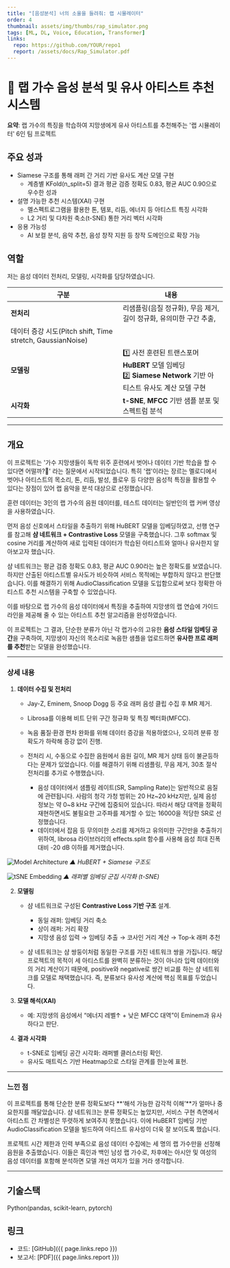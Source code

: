 ```yaml
---
title: "[음성분석] 너의 소울을 들려줘: 랩 시뮬레이터"
order: 4
thumbnail: assets/img/thumbs/rap_simulator.png
tags: [ML, DL, Voice, Education, Transformer]
links:
  repo: https://github.com/YOUR/repo1
  report: /assets/docs/Rap_Simulator.pdf
---
```


# 🎤 랩 가수 음성 분석 및 유사 아티스트 추천 시스템
**요약**: 랩 가수의 특징을 학습하여 지망생에게 유사 아티스트를 추천해주는 '랩 시뮬레이터' 6인 팀 프로젝트

## 주요 성과
- Siamese 구조를 통해 래퍼 간 거리 기반 유사도 계산 모델 구현
  * 계층별 KFold(n_split=5) 결과 평균 검증 정확도 0.83, 평균 AUC 0.90으로 우수한 성과
- 설명 가능한 추천 시스템(XAI) 구현
  * 멜스펙트로그램을 활용한 톤, 템포, 리듬, 에너지 등 아티스트 특징 시각화
  * L2 거리 및 다차원 축소(t-SNE) 통한 거리 벡터 시각화
- 응용 가능성
  * AI 보컬 분석, 음악 추천, 음성 창작 지원 등 창작 도메인으로 확장 가능

## 역할
저는 음성 데이터 전처리, 모델링, 시각화를 담당하였습니다.

| 구분      | 내용                                                                                 |
| ------- | ---------------------------------------------------------------------------------- |
| **전처리** | 리샘플링(음질 정규화), 무음 제거, 길이 정규화, 유의미한 구간 추출, <br>
데이터 증강 시도(Pitch shift, Time stretch, GaussianNoise)                                 |
| **모델링** | 1️⃣ 사전 훈련된 트랜스포머 **HuBERT** 모델 임베딩<br>2️⃣ **Siamese Network** 기반 아티스트 유사도 계산 모델 구현 |
| **시각화** | **t-SNE**, **MFCC** 기반 샘플 분포 및 스펙트럼 분석                                               |


---

## 개요

이 프로젝트는 '가수 지망생들이 독학 위주 훈련에서 벗어나 데이터 기반 학습을 할 수 있다면 어떨까?🤔' 라는 질문에서 시작되었습니다. 특히 '랩'이라는 장르는 멜로디에서 벗어나 아티스트의 목소리, 톤, 리듬, 발성, 플로우 등 다양한 음성적 특징을 활용할 수 있다는 장점이 있어 랩 음악을 분석 대상으로 선정했습니다.

훈련 데이터는 3인의 랩 가수의 음원 데이터를, 테스트 데이터는 일반인의 랩 커버 영상을 사용하였습니다.

먼저 음성 신호에서 스타일을 추출하기 위해 HuBERT 모델을 임베딩하였고, 선행 연구를 참고해 **샴 네트워크 + Contrastive Loss** 모델을 구축했습니다. 그후 softmax 및 cosine 거리를 계산하여 새로 입력된 데이터가 학습된 아티스트와 얼마나 유사한지 알아보고자 했습니다.

샴 네트워크는 평균 검증 정확도 0.83, 평균 AUC 0.90라는 높은 정확도를 보였습니다.<br>
하지만 산출된 아티스트별 유사도가 비슷하여 서비스 목적에는 부합하지 않다고 판단했습니다.
이를 해결하기 위해 AudioClassification 모델을 도입함으로써 보다 정확한 아티스트 추천 시스템을 구축할 수 있었습니다.

이를 바탕으로 랩 가수의 음성 데이터에서 특징을 추출하여 지망생의 랩 연습에 가이드라인을 제공해 줄 수 있는 아티스트 추천 알고리즘을 완성하였습니다.







이 프로젝트는 
그 결과, 단순한 분류가 아닌 각 랩가수의 고유한 **음성 스타일 임베딩 공간**을 구축하여,
지망생이 자신의 목소리로 녹음한 샘플을 업로드하면 **유사한 프로 래퍼를 추천**받는 모델을 완성했습니다.

---

### 상세 내용

1. **데이터 수집 및 전처리**
   * Jay-Z, Eminem, Snoop Dogg 등 주요 래퍼 음성 클립 수집 후 MR 제거.
   * Librosa를 이용해 비트 단위 구간 정규화 및 특징 벡터화(MFCC).
   * 녹음 품질·환경 편차 완화를 위해 데이터 증강을 적용하였으나, 오히려 분류 정확도가 하락해 증강 없이 진행.
  
   * 전처리 시, 수동으로 수집한 음원에서 음원 길이, MR 제거 상태 등이 불균등하다는 문제가 있었습니다. 이를 해결하기 위해 리샘플링, 무음 제거, 30초 절삭 전처리를 추가로 수행했습니다.
      * 음성 데이터에서 샘플링 레이트(SR, Sampling Rate)는 일반적으로 음질에 관련됩니다. 사람의 청각 가청 범위는 20 Hz~20 kHz지만, 실제 음성 정보는 약 0~8 kHz 구간에 집중되어 있습니다. 따라서 해당 대역을 정확히 재현하면서도 불필요한 고주파를 제거할 수 있는 16000을 적당한 SR로 선정했습니다.
      * 데이터에서 잡음 등 무의미한 소리를 제거하고 유의미한 구간만을 추출하기 위하여, librosa 라이브러리의 effects.split 함수를 사용해 음성 최대 진폭 대비 -20 dB 이하를 제거했습니다.

![Model Architecture](images/model_diagram.png)
*▲ HuBERT + Siamese 구조도*

![tSNE Embedding](images/tsne_plot.png)
*▲ 래퍼별 임베딩 군집 시각화 (t-SNE)*


2. **모델링**
   * 샴 네트워크로 구성된 **Contrastive Loss 기반 구조** 설계.
     * 동일 래퍼: 임베딩 거리 축소
     * 상이 래퍼: 거리 확장
     * 지망생 음성 입력 → 임베딩 추출 → 코사인 거리 계산 → Top-k 래퍼 추천
   
   * 샴 네트워크는 샴 쌍둥이처럼 동일한 구조를 가진 네트워크 쌍을 가집니다. 해당 프로젝트의 목적이 세 아티스트를 완벽히 분류하는 것이 아니라 입력 데이터와의 거리 계산이기 때문에, positive와 negative로 쌍간 비교를 하는 샴 네트워크를 모델로 채택했습니다. 즉, 분류보다 유사성 계산에 핵심 목표를 두었습니다.

3. **모델 해석(XAI)**

   * 예: 지망생의 음성에서 “에너지 레벨↑ + 낮은 MFCC 대역”이 Eminem과 유사하다고 판단.

4. **결과 시각화**

   * t-SNE로 임베딩 공간 시각화: 래퍼별 클러스터링 확인.
   * 유사도 매트릭스 기반 Heatmap으로 스타일 관계를 한눈에 표현.

---

### 느낀 점

이 프로젝트를 통해 단순한 분류 정확도보다 **‘해석 가능한 감각적 이해’**가 얼마나 중요한지를 깨달았습니다.
샴 네트워크는 분류 정확도는 높았지만, 서비스 구현 측면에서 아티스트 간 차별성은 뚜렷하게 보여주지 못했습니다.
이에 HuBERT 임베딩 기반 AudioClassification 모델을 빌드하여 아티스트 유사성이 더욱 잘 보이도록 했습니다.

프로젝트 시간 제한과 인력 부족으로 음성 데이터 수집에는 세 명의 랩 가수만을 선정해 음원을 추출했습니다.
이들은 흑인과 백인 남성 랩 가수로, 차후에는 아시안 및 여성의 음성 데이터를 포함해 분석하면 모델 개선 여지가 있을 거라 생각합니다.

---

## 기술스택
Python(pandas, scikit-learn, pytorch)


## 링크
- 코드: [GitHub]({{ page.links.repo }})
- 보고서: [PDF]({{ page.links.report }})
